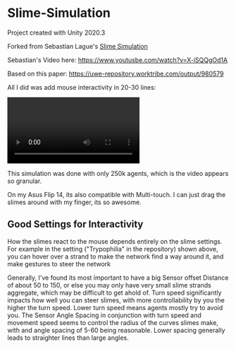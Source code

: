 # Slime-Simulation
Project created with Unity 2020.3

Forked from Sebastian Lague's [Slime Simulation](https://github.com/SebLague/Slime-Simulation)

Sebastian's Video here: https://www.youtusbe.com/watch?v=X-iSQQgOd1A

Based on this paper: https://uwe-repository.worktribe.com/output/980579

All I did was add mouse interactivity in 20-30 lines: 

![Trypophilia](https://user-images.githubusercontent.com/45629548/114334711-730cc000-9b4b-11eb-8ddc-88579b661738.mp4)

This simulation was done with only 250k agents, which is the video appears so granular.

On my Asus Flip 14, its also compatible with Multi-touch. I can just drag the slimes around with my finger, its so awesome.

## Good Settings for Interactivity

How the slimes react to the mouse depends entirely on the slime settings. 
For example in the setting ("Trypophilia" in the repository) shown above, you can hover over a strand to make the network find a way around it, and make gestures to steer the network

Generally, I've found its most important to have a big Sensor offset Distance of about 50 to 150, or else you may only have very small slime strands aggregate, which may be difficult to get ahold of. 
Turn speed significantly impacts how well you can steer slimes, with more controllability by you the higher the turn speed. Lower turn speed means agents mostly try to avoid you.
The Sensor Angle Spacing in conjunction with turn speed and movement speed seems to control the radius of the curves slimes make, with and angle spacing of 5-60 being reasonable. Lower spacing generally leads to straighter lines than large angles.

